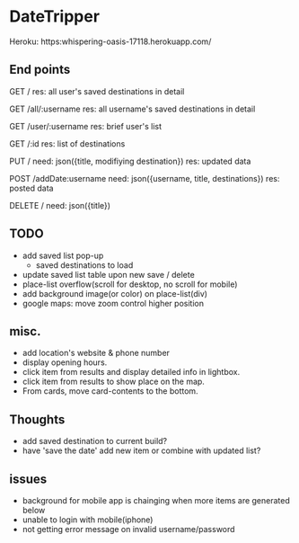 # DateTripper

Heroku:
https:whispering-oasis-17118.herokuapp.com/


## End points

GET /
res: all user's saved destinations in detail

GET /all/:username
res: all username's saved destinations in detail

GET /user/:username
res: brief user's list

GET /:id 
res: list of destinations

PUT /
need: json({title, modifiying destination})
res: updated data

POST /addDate:username
need: json({username, title, destinations})
res: posted data

DELETE /
need: json({title})


## TODO
- add saved list pop-up 
	- saved destinations to load
- update saved list table upon new save	/ delete
- place-list overflow(scroll for desktop, no scroll for mobile)
- add background image(or color) on place-list(div)
- google maps: move zoom control higher position

## misc.
- add location's website & phone number
- display opening hours.
- click item from results and display detailed info in lightbox.
- click item from results to show place on the map.
- From cards, move card-contents to the bottom.

## Thoughts
- add saved destination to current build?
- have 'save the date' add new item or combine with updated list?


## issues
- background for mobile app is chainging when more items are generated below
- unable to login with mobile(iphone)
- not getting error message on invalid username/password
